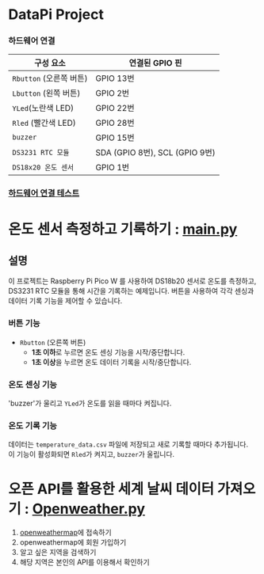 # DataPi Project

### 하드웨어 연결 

| 구성 요소        | 연결된 GPIO 핀 |
|----------------|---------------|
| `Rbutton` (오른쪽 버튼) | GPIO 13번    |
| `Lbutton` (왼쪽 버튼)   | GPIO 2번     |
| `YLed`(노란색 LED)         | GPIO 22번    |
| `Rled` (빨간색 LED)         | GPIO 28번    |
| `buzzer`       | GPIO 15번    |
| `DS3231 RTC 모듈` | SDA (GPIO 8번), SCL (GPIO 9번) |
| `DS18x20 온도 센서` | GPIO 1번     |

### [하드웨어 연결 테스트](/simpletest/README.md)

# 온도 센서 측정하고 기록하기 : [main.py](/main.py) 
## 설명 
이 프로젝트는 Raspberry Pi Pico W 를 사용하여 DS18b20 센서로 온도를 측정하고, DS3231 RTC 모듈을 통해 시간을 기록하는 예제입니다. 버튼을 사용하여 각각 센싱과 데이터 기록 기능을 제어할 수 있습니다.

### 버튼 기능  
* `Rbutton` (오른쪽 버튼)  
    - **1초 이하**로 누르면 온도 센싱 기능을 시작/중단합니다.   
    - **1초 이상**을 누르면 온도 데이터 기록을 시작/중단합니다. 
### 온도 센싱 기능 
'buzzer'가 울리고 `YLed`가 온도를 읽을 때마다 켜집니다.  
### 온도 기록 기능  
데이터는 `temperature_data.csv` 파일에 저장되고 새로 기록할 때마다 추가됩니다.   
이 기능이 활성화되면 `Rled`가 켜지고, `buzzer`가 울립니다.




# 오픈 API를 활용한 세계 날씨 데이터 가져오기 : [Openweather.py](/Openweather.py)  

1. [openweathermap](https://openweathermap.org/)에 접속하기 
2. openweathermap에 회원 가입하기 
3. 알고 싶은 지역을 검색하기 
4. 해당 지역은 본인의 API를 이용해서 확인하기

